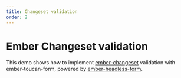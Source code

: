 ```yaml
---
title: Changeset validation
order: 2
---
```


# Ember Changeset validation

This demo shows how to implement [ember-changeset](https://github.com/poteto/ember-changeset) validation with ember-toucan-form, powered by [ember-headless-form](https://ember-headless-form.pages.dev/docs/validation/ember-changeset).
